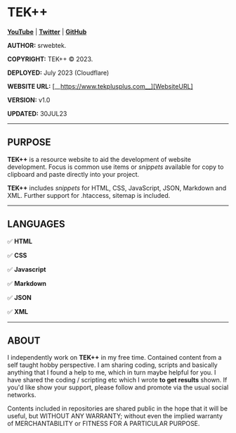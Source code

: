 <!-- control-K V -->

# TEK++

[__YouTube__][YouTube]
| [__Twitter__][Twitter]
| [__GitHub__][GitHub]


__AUTHOR:__ srwebtek.

__COPYRIGHT:__ TEK++ © 2023.

__DEPLOYED:__ July 2023 (Cloudflare)

__WEBSITE URL:__ [__https://www.tekplusplus.com__][WebsiteURL]

__VERSION:__ v1.0

__UPDATED:__ 30JUL23

---

## PURPOSE

__TEK++__ is a resource website to aid the development of website development. Focus is common use items or _snippets_ available for copy to clipboard and paste directly into your project.

__TEK++__ includes _snippets_ for HTML, CSS, JavaScript, JSON, Markdown and XML. Further support for .htaccess, sitemap is included.

---



## LANGUAGES

:white_check_mark: __HTML__

:white_check_mark: __CSS__

:white_check_mark: __Javascript__

:white_check_mark: __Markdown__

:white_check_mark: __JSON__

:white_check_mark: __XML__

---



## ABOUT

I independently work on __TEK++__ in my free time. Contained content from a self taught hobby perspective. I am sharing coding, scripts and basically anything that I found a help to me, which in turn maybe helpful for you. I have shared the coding / scripting etc which I wrote __to get results__ shown. If you'd like show your support, please follow and promote via the usual social networks.

Contents included in repositories are shared public in the hope that it will be useful, but WITHOUT ANY WARRANTY; without even the implied warranty of MERCHANTABILITY or FITNESS FOR A PARTICULAR PURPOSE.




[WebsiteURL]: https://tekplusplus.com "TEK++"

[YouTube]: https://www.youtube.com/ "YouTube - TEK++"
[Twitter]: https://twitter.com/srwebtek/ "Twitter - TEK++"
[GitHub]: https://github.com/srwebtek/tekplusplus "GitHub - TEK++"